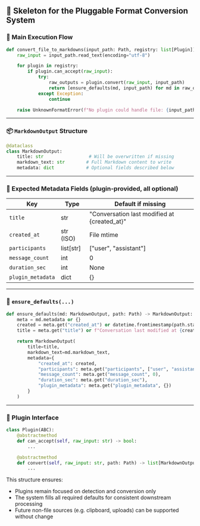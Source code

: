 ## 🧩 Skeleton for the Pluggable Format Conversion System

### 🔁 Main Execution Flow

```python
def convert_file_to_markdowns(input_path: Path, registry: list[Plugin]) -> list[MarkdownOutput]:
    raw_input = input_path.read_text(encoding="utf-8")

    for plugin in registry:
        if plugin.can_accept(raw_input):
            try:
                raw_outputs = plugin.convert(raw_input, input_path)
                return [ensure_defaults(md, input_path) for md in raw_outputs]
            except Exception:
                continue

    raise UnknownFormatError(f"No plugin could handle file: {input_path}")
```

---

### 📦 `MarkdownOutput` Structure

```python
@dataclass
class MarkdownOutput:
    title: str                 # Will be overwritten if missing
    markdown_text: str        # Full Markdown content to write
    metadata: dict            # Optional fields described below
```

---

### 🧾 Expected Metadata Fields (plugin-provided, all optional)

| Key             | Type        | Default if missing                       |
|-----------------|-------------|------------------------------------------|
| `title`         | str         | "Conversation last modified at {created_at}" |
| `created_at`    | str (ISO)   | File mtime                              |
| `participants`  | list[str]   | ["user", "assistant"]                   |
| `message_count` | int         | 0                                       |
| `duration_sec`  | int         | None                                    |
| `plugin_metadata` | dict     | {}                                      |

---

### 🔧 `ensure_defaults(...)`

```python
def ensure_defaults(md: MarkdownOutput, path: Path) -> MarkdownOutput:
    meta = md.metadata or {}
    created = meta.get("created_at") or datetime.fromtimestamp(path.stat().st_mtime).isoformat()
    title = meta.get("title") or f"Conversation last modified at {created}"

    return MarkdownOutput(
        title=title,
        markdown_text=md.markdown_text,
        metadata={
            "created_at": created,
            "participants": meta.get("participants", ["user", "assistant"]),
            "message_count": meta.get("message_count", 0),
            "duration_sec": meta.get("duration_sec"),
            "plugin_metadata": meta.get("plugin_metadata", {})
        }
    )
```

---

### 🧩 Plugin Interface

```python
class Plugin(ABC):
    @abstractmethod
    def can_accept(self, raw_input: str) -> bool:
        ...

    @abstractmethod
    def convert(self, raw_input: str, path: Path) -> list[MarkdownOutput]:
        ...
```

This structure ensures:
- Plugins remain focused on detection and conversion only
- The system fills all required defaults for consistent downstream processing
- Future non-file sources (e.g. clipboard, uploads) can be supported without change
